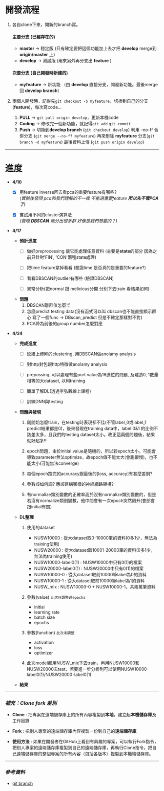# 開發流程

1. 各自clone下來，開新的branch寫。

    #### 主要分支 (已經存在的)
    * **master** -> 穩定版 (只有確定要把這個功能加上去才把 **develop** merge到 **origin/master** 上)
    * **develop** -> 測試版 (用來另外再分支出 **feature** )

    #### 次要分支 (自己開發時新建的)
    * **myfeature** -> 新功能 （由 **develop** 直接分支，開發新功能。最後merge回 **develop branch**）

2. 兩個人開發時，記得先`git checkout -b myfeature`，切換到自己的分支(**feature**)，每次寫code...

    1. **PULL** -> `git pull origin develop`，更新本機code 
    2. **Coding** -> 修改完一個新功能，就記得`git add` `git commit`
    3. **Push** -> 切換到**develop branch** (`git checkout develop`) 利用 –no-ff 合併分支 (`git merge --no-ff myfeature`) 再來刪除 **myfeature** 分支(`git branch -d myfeature`) 最後資料上傳 (`git push origin develop`)


---
# 進度
- **4/10**

    - [x] 用feature inverse回去看pca的重要feature有哪些?\
    *(實驗後發現 pca和我們理解的不一樣 不能選重要feature **所以先不管PCA了**)*

    - [x] 嘗試用不同的cluster演算法\
    *(發現 **DBSCAN** 能分出很多群 好像是我們想要的？)*

- **4/17**
    - **預計進度**
        - [ ] 做好preprocessing 讓它能處理任意資料 (主要是**state**的部分 因為之前只針對'FIN', 'CON'兩種state處理)

        - [ ] 把time feature拿掉看看 (驗證time 是否真的是重要的feature?)

        - [ ] 看看DBSCAN的outlier有哪些 (驗證DBSCAN)

        - [ ] 異常分析(把normal 跟 melicious分開 分別下去train 看結果如何)

    - **問題**
        1. DBSCAN離群值怎麼半
        2. 怎麼predict testing data(沒有函式可以叫 dbscan也不能直接顯示群心 寫了一個func -> DBscan_predict 但是不確定那樣對不對)
        3. PCA降為前後的group number怎麼對應
        
        
- **4/24**
    - **完成進度**
        - [ ] 延續上禮拜的clustering, 用DBSCAN做anolamy analysis
        
        - [ ] 對http封包跟http特徵做anolamy analysis
        
        - [ ] prepossing, 可以處理有些port value為16進位的問題, 及建造0, 1數量相等的大dataset, 以利training
        
        - [ ] 簡單了解DL(透過李弘毅線上課程)
        
        - [ ] 訓練DNN與testing
        
    - **問題與發現**
        1. 剛開始怎麼train，在testing時表現都不佳(不管label_0或label_1 predict結果都是0)，後來發現在training data中，label 0&1 的比例不該差太多，且我們的testing dataset太小，改正這兩個問題後，結果就好超多!!
        2. epoch問題，由於initial value是隨機的，所以若epoch太小，可能會導致parameter無法optimize，故epoch值不能太大(會跑很慢)，也不能太小(可能無法converge)

        3. 每個epoch跑完的accuracy跟最後的[loss, accuracy]有甚麼差別?
        4. 參數該如何調? 應該建構哪樣的神經網路架構?
        5. 有normalize類別變數的正確率高於沒有normalize類別變數的，但是若沒有normalize類別變數，他中間會有一次epoch突然飆升(會部會跟initial有關)
        
     - **DL整理**
        1. 使用的dataset
            - NUSW10000 : 從大dataset取0-10000筆的資料(0多1少，無法為training使用)
            - NUSW20000 : 從大dataset取10001-20000筆的資料(0多1少，無法為training使用)
            - NUSW10000-label0(1) : NUSW10000中只有0(1)的檔案
            - NUSW20000-label0(1) : NUSW20000中只有0(1)的檔案
            - NUSW10000-0 : 從大dataset取前10000筆label為0的資料
            - NUSW10000-1 : 從大dataset取前10000筆label為1的資料
            - NUSW_mix : NUSW10000-0 + NUSW10000-1，共兩萬筆資料
            
        2. 參數(value) `此次只調整過epochs`
            - initial
            - learning rate
            - batch size
            - epochs
            
        3. 參數(function) `此次未調整`
            - activation
            - loss
            - optimizer
            
        4.  此次model都用NUSW_mix下去train，再用NUSW10000和NUSW20000去test，若要進一步分析則可以使用NUSW10000-label0(1)/NUSW20000-label0(1)
        
     - **結果**
---
### *補充：Clone fork 差別*

- **Clone** : 把專案在遠端儲存庫上的所有內容複製到**本地**，建立起**本機儲存庫**及工作目錄

- **Fork** : 把別人專案的遠端儲存庫內容複製一份到自己的**遠端儲存庫**

- **使用方法** : 如果在開發者在GitHub上看到有興趣的專案，可以執行Fork指令，把別人專案的遠端儲存庫複製到自己的遠端儲存庫，再執行Clone指令，把自己遠端儲存庫的整個專案的所有內容（包括各版本）複製到本機端儲存庫。

---
### *參考資料*

- [git branch](https://blog.wu-boy.com/2011/03/git-%E7%89%88%E6%9C%AC%E6%8E%A7%E5%88%B6-branch-model-%E5%88%86%E6%94%AF%E6%A8%A1%E7%B5%84%E5%9F%BA%E6%9C%AC%E4%BB%8B%E7%B4%B9/)

